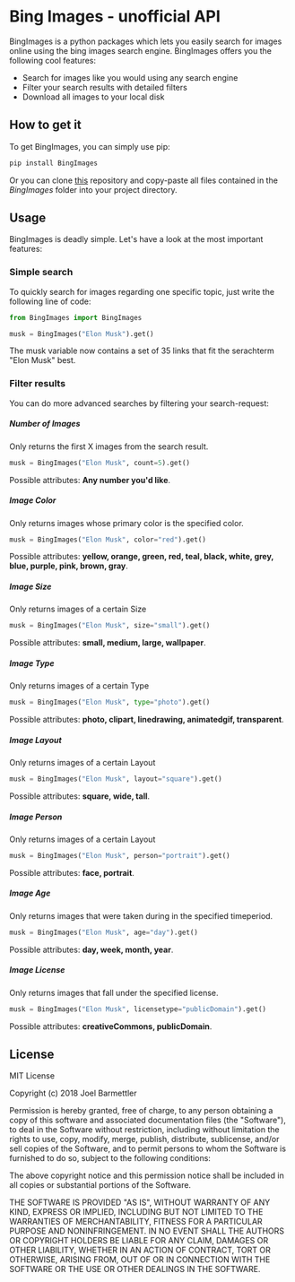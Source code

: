 # Bing Images - unofficial API
BingImages is a python packages which lets you easily search for images online using the bing images search engine. BingImages offers you the following cool features:

- Search for images like you would using any search engine
- Filter your search results with detailed filters
- Download all images to your local disk

## How to get it

To get BingImages, you can simply use pip:

```sh
pip install BingImages
```

Or you can clone [this](https://github.com/joelbarmettlerUZH/BingImages) repository and copy-paste all files contained in the *BingImages* folder into your project directory.

## Usage

BingImages is deadly simple. Let's have a look at the most important features:

### Simple search

To quickly search for images regarding one specific topic, just write the following line of code:

```python
from BingImages import BingImages

musk = BingImages("Elon Musk").get()
```

The musk variable now contains a set of 35 links that fit the serachterm "Elon Musk" best. 

### Filter results

You can do more advanced searches by filtering your search-request:

##### Number of Images
Only returns the first X images from the search result.

```python
musk = BingImages("Elon Musk", count=5).get()
```

Possible attributes: **Any number you'd like**.

##### Image Color
Only returns images whose primary color is the specified color. 

```python
musk = BingImages("Elon Musk", color="red").get()
```

Possible attributes: **yellow, orange, green, red, teal, black, white, grey, blue, purple, pink, brown, gray**.

##### Image Size
Only returns images of a certain Size

```python
musk = BingImages("Elon Musk", size="small").get()
```

Possible attributes: **small, medium, large, wallpaper**.

##### Image Type
Only returns images of a certain Type

```python
musk = BingImages("Elon Musk", type="photo").get()
```

Possible attributes: **photo, clipart, linedrawing, animatedgif, transparent**.

##### Image Layout
Only returns images of a certain Layout

```python
musk = BingImages("Elon Musk", layout="square").get()
```

Possible attributes: **square, wide, tall**.

##### Image Person
Only returns images of a certain Layout

```python
musk = BingImages("Elon Musk", person="portrait").get()
```

Possible attributes: **face, portrait**.

##### Image Age
Only returns images that were taken during in the specified timeperiod.

```python
musk = BingImages("Elon Musk", age="day").get()
```

Possible attributes: **day, week, month, year**.

##### Image License
Only returns images that fall under the specified license.

```python
musk = BingImages("Elon Musk", licensetype="publicDomain").get()
```

Possible attributes: **creativeCommons, publicDomain**.

License
----

MIT License

Copyright (c) 2018 Joel Barmettler

Permission is hereby granted, free of charge, to any person obtaining a copy
of this software and associated documentation files (the "Software"), to deal
in the Software without restriction, including without limitation the rights
to use, copy, modify, merge, publish, distribute, sublicense, and/or sell
copies of the Software, and to permit persons to whom the Software is
furnished to do so, subject to the following conditions:

The above copyright notice and this permission notice shall be included in all
copies or substantial portions of the Software.

THE SOFTWARE IS PROVIDED "AS IS", WITHOUT WARRANTY OF ANY KIND, EXPRESS OR
IMPLIED, INCLUDING BUT NOT LIMITED TO THE WARRANTIES OF MERCHANTABILITY,
FITNESS FOR A PARTICULAR PURPOSE AND NONINFRINGEMENT. IN NO EVENT SHALL THE
AUTHORS OR COPYRIGHT HOLDERS BE LIABLE FOR ANY CLAIM, DAMAGES OR OTHER
LIABILITY, WHETHER IN AN ACTION OF CONTRACT, TORT OR OTHERWISE, ARISING FROM,
OUT OF OR IN CONNECTION WITH THE SOFTWARE OR THE USE OR OTHER DEALINGS IN THE
SOFTWARE.



